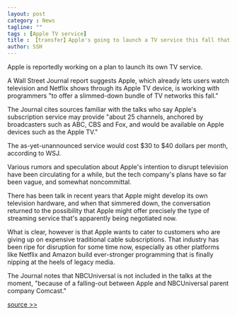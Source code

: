 ```yaml
---
layout: post
category : News
tagline: ""
tags : [Apple TV service]
title : 【transfer】Apple's going to launch a TV service this fall that could kill cable
author: SSH
---
```


Apple is reportedly working on a plan to launch its own TV service.

A Wall Street Journal report suggests Apple, which already lets users watch television and Netflix shows through its Apple TV device, is working with programmers "to offer a slimmed-down bundle of TV networks this fall."

The Journal cites sources familiar with the talks who say Apple's subscription service may provide "about 25 channels, anchored by broadcasters such as ABC, CBS and Fox, and would be available on Apple devices such as the Apple TV."

The as-yet-unannounced service would cost $30 to $40 dollars per month, according to WSJ.

Various rumors and speculation about Apple's intention to disrupt television have been circulating for a while, but the tech company's plans have so far been vague, and somewhat noncommittal.

There has been talk in recent years that Apple might develop its own television hardware, and when that simmered down, the conversation returned to the possibility that Apple might offer precisely the type of streaming service that's apparently being negotiated now.

What is clear, however is that Apple wants to cater to customers who are giving up on expensive traditional cable subscriptions. That industry has been ripe for disruption for some time now, especially as other platforms like Netflix and Amazon build ever-stronger programming that is finally nipping at the heels of legacy media.

The Journal notes that NBCUniversal is not included in the talks at the moment, "because of a falling-out between Apple and NBCUniversal parent company Comcast."

[source >>](http://www.businessinsider.com/apples-going-to-launch-a-tv-service-this-fall-that-could-kill-cable-2015-3)